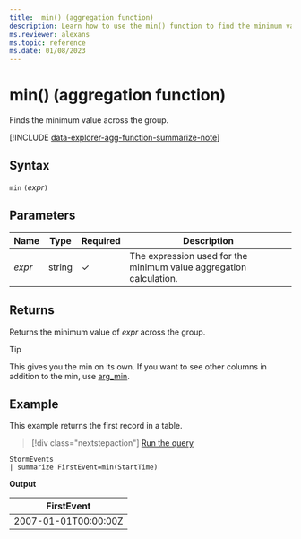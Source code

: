 ```yaml
---
title:  min() (aggregation function)
description: Learn how to use the min() function to find the minimum value in a group.
ms.reviewer: alexans
ms.topic: reference
ms.date: 01/08/2023
---
```

# min() (aggregation function)

Finds the minimum value across the group.

[!INCLUDE [data-explorer-agg-function-summarize-note](../../includes/data-explorer-agg-function-summarize-note.md)]

## Syntax

`min` `(`*expr*`)`

## Parameters

| Name | Type | Required | Description |
|--|--|--|--|
| *expr* | string | &check; | The expression used for the minimum value aggregation calculation. |

## Returns

Returns the minimum value of *expr* across the group.

> [!TIP]
> This gives you the min on its own. If you want to see other columns in addition to the min, use [arg_min](arg-min-aggfunction.md).

## Example

This example returns the first record in a table.

> [!div class="nextstepaction"]
> <a href="https://dataexplorer.azure.com/clusters/help/databases/Samples?query=H4sIAAAAAAAAAwsuyS/KdS1LzSsp5qpRKC7NzU0syqxKVXDLLCouAYvb5mbmaQSXJBaVhGTmpmoCAMaAOl8xAAAA" target="_blank">Run the query</a>

```kusto
StormEvents
| summarize FirstEvent=min(StartTime)
```

**Output**

| FirstEvent |
|--|
| 2007-01-01T00:00:00Z |
